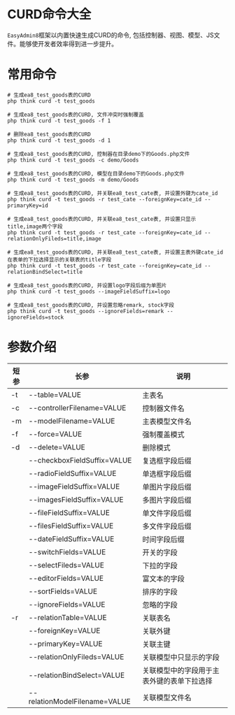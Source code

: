 # CURD命令大全

`EasyAdmin8`框架以内置快速生成CURD的命令, 包括控制器、视图、模型、JS文件。能够使开发者效率得到进一步提升。


# 常用命令

```shell
# 生成ea8_test_goods表的CURD
php think curd -t test_goods

# 生成ea8_test_goods表的CURD, 文件冲突时强制覆盖
php think curd -t test_goods -f 1

# 删除ea8_test_goods表的CURD
php think curd -t test_goods -d 1

# 生成ea8_test_goods表的CURD, 控制器在目录demo下的Goods.php文件
php think curd -t test_goods -c demo/Goods

# 生成ea8_test_goods表的CURD, 模型在目录demo下的Goods.php文件
php think curd -t test_goods -m demo/Goods

# 生成ea8_test_goods表的CURD, 并关联ea8_test_cate表, 并设置外键为cate_id
php think curd -t test_goods -r test_cate --foreignKey=cate_id --primaryKey=id

# 生成ea8_test_goods表的CURD, 并关联ea8_test_cate表, 并设置只显示title,image两个字段
php think curd -t test_goods -r test_cate --foreignKey=cate_id --relationOnlyFileds=title,image

# 生成ea8_test_goods表的CURD, 并关联ea8_test_cate表, 并设置主表外键cate_id在表单的下拉选择显示的关联表的title字段
php think curd -t test_goods -r test_cate --foreignKey=cate_id --relationBindSelect=title

# 生成ea8_test_goods表的CURD, 并设置logo字段后缀为单图片
php think curd -t test_goods --imageFieldSuffix=logo

# 生成ea8_test_goods表的CURD, 并设置忽略remark, stock字段
php think curd -t test_goods --ignoreFields=remark --ignoreFields=stock
```

# 参数介绍

| 短参 | 长参 | 说明 | 
| --- | --- |--- |
| -t | --table=VALUE | 主表名 |
| -c | --controllerFilename=VALUE | 控制器文件名 |
| -m | --modelFilename=VALUE | 主表模型文件名 |
| -f | --force=VALUE | 强制覆盖模式 |
| -d | --delete=VALUE | 删除模式 |
|  | --checkboxFieldSuffix=VALUE | 复选框字段后缀 |
|  | --radioFieldSuffix=VALUE | 单选框字段后缀 |
|  | --imageFieldSuffix=VALUE | 单图片字段后缀 |
|  | --imagesFieldSuffix=VALUE | 多图片字段后缀 |
|  | --fileFieldSuffix=VALUE | 单文件字段后缀 |
|  | --filesFieldSuffix=VALUE | 多文件字段后缀 |
|  | --dateFieldSuffix=VALUE | 时间字段后缀 |
|  | --switchFields=VALUE | 开关的字段 |
|  | --selectFileds=VALUE | 下拉的字段 |
|  | --editorFields=VALUE | 富文本的字段 |
|  | --sortFields=VALUE | 排序的字段 |
|  | --ignoreFields=VALUE | 忽略的字段 |
| -r | --relationTable=VALUE | 关联表名 |
|  | --foreignKey=VALUE | 关联外键 |
|  | --primaryKey=VALUE | 关联主键 |
|  | --relationOnlyFileds=VALUE | 关联模型中只显示的字段 |
|  | --relationBindSelect=VALUE | 关联模型中的字段用于主表外键的表单下拉选择 |
|  | --relationModelFilename=VALUE | 关联模型文件名 |
